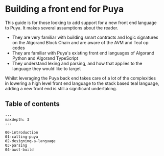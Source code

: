# Building a front end for Puya

This guide is for those looking to add support for a new front end language to Puya. It makes several assumptions about the reader.

 - They are very familiar with building smart contracts and logic signatures on the Algorand Block Chain and are aware of the AVM and Teal op codes
 - They are familiar with Puya's existing front end languages of Algorand Python and Algorand TypeScript
 - They understand lexing and parsing, and how that applies to the language they would like to target

Whilst leveraging the Puya back end takes care of a lot of the complexities in lowering a high level front end language to the stack based teal language, adding a new front end is still a significant undertaking. 

## Table of contents

```{toctree}
---
maxdepth: 3
---

00-introduction
01-calling-puya
02-designing-a-language
03-parsing
04-awst-build
```






